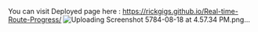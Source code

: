 You can visit Deployed page here : https://rickgigs.github.io/Real-time-Route-Progress/
![Uploading Screenshot 5784-08-18 at 4.57.34 PM.png…]()

